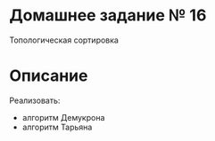 # Домашнее задание № 16
Топологическая сортировка

# Описание
Реализовать:
- алгоритм Демукрона
- алгоритм Тарьяна
